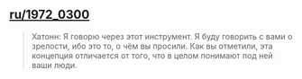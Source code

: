 ## [ru/1972_0300](ru/1972/1972_0300)


> Хатонн: Я говорю через этот инструмент. Я буду говорить с вами о зрелости, ибо это то, о чём вы просили. Как вы отметили, эта концепция отличается от того, что в целом понимают под ней ваши люди.

[<i class="fas fa-file-pdf"></i>](http://llresearch.org/transcripts/issues/1972_russian/1972_0300.aspx) [<i class="fas fa-external-link-alt"></i>](http://llresearch.org/transcripts/issues/1972_russian/1972_0300.aspx)
 